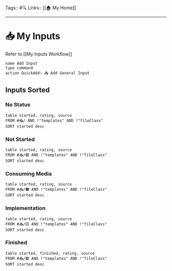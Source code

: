Tags:: #🔍
Links:: [[🏠 My Home]]
___
# 📥 My Inputs

Refer to  [[My Inputs Workflow]]

```button
name Add Input
type command
action QuickAdd: 📥 Add General Input
```
## Inputs Sorted

### No Status
```dataview
table started, rating, source
FROM #📥/ AND !"templates" AND !"fileClass" 
SORT started desc
```

### Not Started
```dataview
table started, rating, source
FROM #📥/🟥 AND !"templates" AND !"fileClass"
SORT started desc
```
### Consuming Media
```dataview
table started, rating, source
FROM #📥/🟧 AND !"templates" AND !"fileClass"
SORT started desc
```
### Implementation
```dataview
table started, rating, source
FROM #📥/🟨 AND !"templates" AND !"fileClass"
SORT started desc
```
### Finished
```dataview
table started, finished, rating, source
FROM #📥/🟩 AND !"templates" AND !"fileClass"
SORT started desc
```